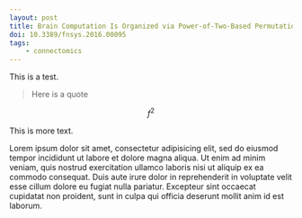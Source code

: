 ```yaml
---
layout: post
title: Brain Computation Is Organized via Power-of-Two-Based Permutation Logic
doi: 10.3389/fnsys.2016.00095
tags:
    - connectomics
---
```


This is a test.

> Here is a quote

$$f^2$$

This is more text.

Lorem ipsum dolor sit amet, consectetur adipisicing elit, sed do eiusmod tempor incididunt ut labore et dolore magna aliqua. Ut enim ad minim veniam, quis nostrud exercitation ullamco laboris nisi ut aliquip ex ea commodo consequat. Duis aute irure dolor in reprehenderit in voluptate velit esse cillum dolore eu fugiat nulla pariatur. Excepteur sint occaecat cupidatat non proident, sunt in culpa qui officia deserunt mollit anim id est laborum.
